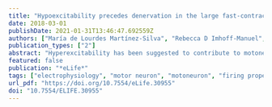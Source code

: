 ```yaml
---
title: "Hypoexcitability precedes denervation in the large fast-contracting motor units in two unrelated mouse models of ALS"
date: 2018-03-01
publishDate: 2021-01-31T13:46:47.692559Z
authors: ["María de Lourdes Martínez-Silva", "Rebecca D Imhoff-Manuel", "Aarti Sharma", "CJ Heckman", "Neil A Shneider", "Francesco Roselli", "Daniel Zytnicki", "Marin Manuel"]
publication_types: ["2"]
abstract: "Hyperexcitability has been suggested to contribute to motoneuron degeneration in amyotrophic lateral sclerosis (ALS). If this is so, and given that the physiological type of a motor unit determines the relative susceptibility of its motoneuron in ALS, then one would expect the most vulnerable motoneurons to display the strongest hyperexcitability prior to their degeneration, whereas the less vulnerable should display a moderate hyperexcitability, if any. We tested this hypothesis in vivo in two unrelated ALS mouse models by correlating the electrical properties of motoneurons with their physiological types, identified based on their motor unit contractile properties. We found that, far from being hyperexcitable, the most vulnerable motoneurons become unable to fire repetitively despite the fact that their neuromuscular junctions were still functional. Disease markers confirm that this loss of function is an early sign of degeneration. Our results indicate that intrinsic hyperexcitability is unlikely to be the cause of motoneuron degeneration."
featured: false
publication: "*eLife*"
tags: ["electrophysiology", "motor neuron", "motoneuron", "firing properties", "in vivo intracellular recordings"]
url_pdf: "https://doi.org/10.7554/eLife.30955"
doi: "10.7554/ELIFE.30955"
---
```


